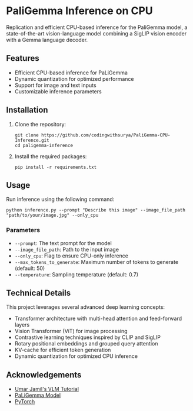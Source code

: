 # PaliGemma Inference on CPU

Replication and efficient CPU-based inference for the PaliGemma model, a state-of-the-art vision-language model combining a SigLIP vision encoder with a Gemma language decoder.

## Features

- Efficient CPU-based inference for PaLiGemma
- Dynamic quantization for optimized performance
- Support for image and text inputs
- Customizable inference parameters

## Installation

1. Clone the repository:
   ```
   git clone https://github.com/codingwithsurya/PaliGemma-CPU-Inference.git
   cd paligemma-inference
   ```

2. Install the required packages:
   ```
   pip install -r requirements.txt
   ```

## Usage

Run inference using the following command:
```
python inference.py --prompt "Describe this image" --image_file_path "path/to/your/image.jpg" --only_cpu
```

### Parameters

- `--prompt`: The text prompt for the model
- `--image_file_path`: Path to the input image
- `--only_cpu`: Flag to ensure CPU-only inference
- `--max_tokens_to_generate`: Maximum number of tokens to generate (default: 50)
- `--temperature`: Sampling temperature (default: 0.7)


## Technical Details

This project leverages several advanced deep learning concepts:

- Transformer architecture with multi-head attention and feed-forward layers
- Vision Transformer (ViT) for image processing
- Contrastive learning techniques inspired by CLIP and SigLIP
- Rotary positional embeddings and grouped query attention
- KV-cache for efficient token generation
- Dynamic quantization for optimized CPU inference

## Acknowledgements

- [Umar Jamil's VLM Tutorial](https://www.youtube.com/watch?v=vAmKB7iPkWw)
- [PaLiGemma Model](https://huggingface.co/docs/transformers/main/en/model_doc/paligemma)
- [PyTorch](https://pytorch.org/)
